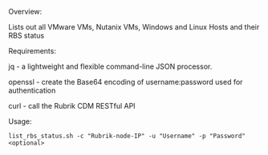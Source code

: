 Overview:

Lists out all VMware VMs, Nutanix VMs, Windows and Linux Hosts and their RBS status

Requirements: 

jq - a lightweight and flexible command-line JSON processor.

openssl - create the Base64 encoding of username:password used for authentication

curl - call the Rubrik CDM RESTful API

Usage: 

`list_rbs_status.sh -c "Rubrik-node-IP" -u "Username" -p "Password" <optional>`
